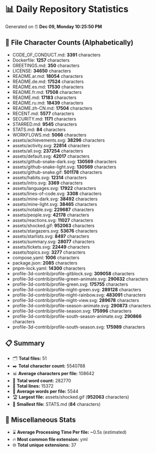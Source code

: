 # 📊 Daily Repository Statistics
Generated on ⏰ **Dec 09, Monday 10:25:50 PM**

## 📂 File Character Counts (Alphabetically)
- CODE_OF_CONDUCT.md: **3391** characters
- Dockerfile: **1257** characters
- GREETINGS.md: **350** characters
- LICENSE: **34650** characters
- README.ar.md: **18054** characters
- README.de.md: **17524** characters
- README.es.md: **17530** characters
- README.fr.md: **17508** characters
- README.md: **17183** characters
- README.ru.md: **18439** characters
- README.zh-CN.md: **17504** characters
- RECENT.md: **5577** characters
- SECURITY.md: **1171** characters
- STARRED.md: **9545** characters
- STATS.md: **84** characters
- WORKFLOWS.md: **5066** characters
- assets/achievements.svg: **38296** characters
- assets/activity.svg: **22814** characters
- assets/all.svg: **237254** characters
- assets/default.svg: **42017** characters
- assets/github-snake-dark.svg: **130569** characters
- assets/github-snake-light.svg: **130569** characters
- assets/github-snake.gif: **501178** characters
- assets/habits.svg: **12314** characters
- assets/intro.svg: **3369** characters
- assets/languages.svg: **17922** characters
- assets/lines-of-code.svg: **3308** characters
- assets/mine-dark.svg: **38492** characters
- assets/mine-light.svg: **38465** characters
- assets/notable.svg: **229687** characters
- assets/people.svg: **42178** characters
- assets/reactions.svg: **11027** characters
- assets/shocked.gif: **952063** characters
- assets/stargazers.svg: **53676** characters
- assets/starlists.svg: **8497** characters
- assets/summary.svg: **28077** characters
- assets/tickets.svg: **22449** characters
- assets/topics.svg: **3277** characters
- compose.yaml: **1006** characters
- package.json: **2085** characters
- pnpm-lock.yaml: **14300** characters
- profile-3d-contrib/profile-gitblock.svg: **309058** characters
- profile-3d-contrib/profile-green-animate.svg: **290632** characters
- profile-3d-contrib/profile-green.svg: **175755** characters
- profile-3d-contrib/profile-night-green.svg: **289128** characters
- profile-3d-contrib/profile-night-rainbow.svg: **483091** characters
- profile-3d-contrib/profile-night-view.svg: **289678** characters
- profile-3d-contrib/profile-season-animate.svg: **290873** characters
- profile-3d-contrib/profile-season.svg: **175996** characters
- profile-3d-contrib/profile-south-season-animate.svg: **290866** characters
- profile-3d-contrib/profile-south-season.svg: **175989** characters

## 📋 Summary
- 🗂️ **Total files:** 51
- ✒️ **Total character count:** 5540788
- 📊 **Average characters per file:** 108642
- 📝 **Total word count:** 282770
- 🧾 **Total lines:** 15372
- 📐 **Average words per file:** 5544
- 🏆 **Largest file:** assets/shocked.gif (**952063** characters)
- 🥉 **Smallest file:** STATS.md (**84** characters)

## 🌟 Miscellaneous Stats
- ⌛ **Average Processing Time Per file:** ~0.5s (estimated)
- 🔥 **Most common file extension:** yml
- 🌐 **Total unique extensions:** 37
